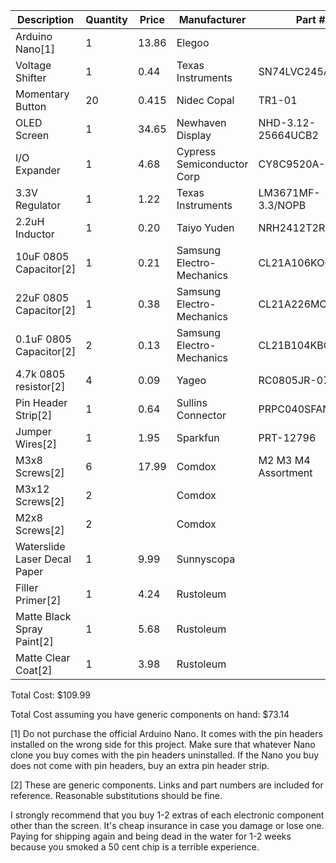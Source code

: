 | Description   | Quantity  | Price     | Manufacturer  | Part #    | Link  |
|------------------------------ |---------- |-------    |----------------------------   |---------------------  |---------------------------------------------------------------------------------------------------------------------------------------------------------------------------------------------------------------------------------------------------------------------------------------------------------------------  |
| Arduino Nano[1]   | 1     | 13.86     | Elegoo    |   | [Amazon](https://www.amazon.com/gp/product/B0713XK923/ref=oh_aui_search_asin_title?ie=UTF8&psc=1)     |
| Voltage Shifter   | 1     | 0.44  | Texas Instruments     | SN74LVC245ANSR    | [Digikey](https://www.digikey.com/product-detail/en/texas-instruments/SN74LVC245ANSR/296-13632-1-ND/499513)   |
| Momentary Button  | 20    | 0.415     | Nidec Copal   | TR1-01    | [Digikey](https://www.digikey.com/product-detail/en/nidec-copal-electronics/TR1-01/563-1932-5-ND/5125294)     |
| OLED Screen   | 1     | 34.65     | Newhaven Display  | NHD-3.12-25664UCB2    | [Digikey](https://www.digikey.com/product-detail/en/newhaven-display-intl/NHD-3.12-25664UCB2/NHD-3.12-25664UCB2-ND/2640785)   |
| I/O Expander  | 1     | 4.68  | Cypress Semiconductor Corp    | CY8C9520A-24PVXI  | [Digikey](https://www.digikey.com/product-detail/en/cypress-semiconductor-corp/CY8C9520A-24PVXI/428-2015-5-ND/1640246)    |
| 3.3V Regulator    | 1     | 1.22  | Texas Instruments     | LM3671MF-3.3/NOPB     | [Digikey](https://www.digikey.com/product-detail/en/texas-instruments/LM3671MF-3.3-NOPB/LM3671MF-3.3-NOPBCT-ND/1590190)   |
| 2.2uH Inductor    | 1     | 0.20  | Taiyo Yuden   | NRH2412T2R2MNGH   | [Digikey](https://www.digikey.com/product-detail/en/taiyo-yuden/NRH2412T2R2MNGH/587-3443-1-ND/4157783)    |
| 10uF 0805 Capacitor[2]    | 1     | 0.21  | Samsung Electro-Mechanics     | CL21A106KOQNNNE   | [Digikey](https://www.digikey.com/product-detail/en/samsung-electro-mechanics/CL21A106KOQNNNE/1276-1096-1-ND/3889182)     |
| 22uF 0805  Capacitor[2]   | 1     | 0.38  | Samsung Electro-Mechanics     | CL21A226MOCLRNC   | [Digikey](https://www.digikey.com/product-detail/en/samsung-electro-mechanics/CL21A226MOCLRNC/1276-6780-1-ND/5961639)     |
| 0.1uF 0805 Capacitor[2]   | 2     | 0.13  | Samsung Electro-Mechanics     | CL21B104KBCSFNC   | [Digikey](https://www.digikey.com/product-detail/en/samsung-electro-mechanics/CL21B104KBCSFNC/1276-2446-1-ND/3890532)     |
| 4.7k 0805 resistor[2]     | 4     | 0.09  | Yageo     | RC0805JR-074K7L   | [Digikey](https://www.digikey.com/product-detail/en/yageo/RC0805JR-074K7L/311-4.7KARCT-ND/731274)     |
| Pin Header Strip[2]   | 1     | 0.64  | Sullins Connector     | PRPC040SFAN-RC    | [Digikey](https://www.digikey.com/product-detail/en/sullins-connector-solutions/PRPC040SFAN-RC/S1211EC-40-ND/2775334)     |
| Jumper Wires[2]   | 1     | 1.95  | Sparkfun  | PRT-12796     | [Digikey](https://www.digikey.com/product-detail/en/sparkfun-electronics/PRT-12796/1568-1513-ND/5993861)  |
| M3x8 Screws[2]    | 6     | 17.99     | Comdox    | M2 M3 M4 Assortment   | [Amazon](https://www.amazon.com/gp/product/B01MT836J4/ref=oh_aui_search_asin_title?ie=UTF8&psc=1)     |
| M3x12 Screws[2]   | 2     |   | Comdox    |   | [Amazon](https://www.amazon.com/gp/product/B01MT836J4/ref=oh_aui_search_asin_title?ie=UTF8&psc=1)     |
| M2x8 Screws[2]    | 2     |   | Comdox    |   | [Amazon](https://www.amazon.com/gp/product/B01MT836J4/ref=oh_aui_search_asin_title?ie=UTF8&psc=1)     |
| Waterslide Laser Decal Paper  | 1     | 9.99  | Sunnyscopa    |   | [Amazon](https://www.amazon.com/gp/product/B075R1WSBL/ref=oh_aui_search_asin_title?ie=UTF8&psc=1)     |
| Filler Primer[2]  | 1     | 4.24  | Rustoleum     |   | [Walmart](https://www.walmart.com/ip/Rust-oleum-Gray-Filler-Primer/33616414?wmlspartner=wlpa&selectedSellerId=0&wl13=2280&adid=22222222227022202608&wl0=&wl1=g&wl2=c&wl3=80421617929&wl4=pla-177653161249&wl5=9031936&wl6=&wl7=&wl8=&wl9=pla&wl10=8175035&wl11=local&wl12=33616414&wl13=2280&veh=sem)     |
| Matte Black Spray Paint[2]    | 1     | 5.68  | Rustoleum     |   | [Lowes](https://www.amazon.com/Rust-Oleum-245198-Universal-Surface-12-Ounce/dp/B0016HLAGE/ref=asc_df_B0016HLAGE/?tag=hyprod-20&linkCode=df0&hvadid=216767879473&hvpos=1o2&hvnetw=g&hvrand=5752657611098430331&hvpone=&hvptwo=&hvqmt=&hvdev=c&hvdvcmdl=&hvlocint=&hvlocphy=9031936&hvtargid=pla-396537633332&psc=1)    |
| Matte Clear Coat[2]   | 1     | 3.98  | Rustoleum     |   | [Amazon](https://www.amazon.com/Rust-Oleum-249087-Painters-Purpose-12-Ounce/dp/B002BWORZE/ref=asc_df_B002BWORZE/?tag=hyprod-20&linkCode=df0&hvadid=193184886406&hvpos=1o2&hvnetw=g&hvrand=10833023533317600838&hvpone=&hvptwo=&hvqmt=&hvdev=c&hvdvcmdl=&hvlocint=&hvlocphy=9031936&hvtargid=pla-308030796454&psc=1)   |

Total Cost: $109.99

Total Cost assuming you have generic components on hand: $73.14

[1] Do not purchase the official Arduino Nano.  It comes with the pin headers installed on the wrong side for this project.  Make sure that whatever Nano clone you buy comes with the pin headers uninstalled.  If the Nano you buy does not come with pin headers, buy an extra pin header strip.

[2] These are generic components.  Links and part numbers are included for reference.  Reasonable substitutions should be fine.

I strongly recommend that you buy 1-2 extras of each electronic component other than the screen.  It's cheap insurance in case you damage or lose one.  Paying for shipping again and being dead in the water for 1-2 weeks because you smoked a 50 cent chip is a terrible experience.

